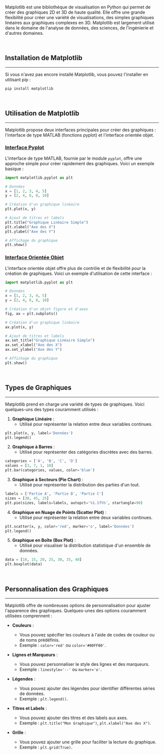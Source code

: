 Matplotlib est une bibliothèque de visualisation en Python qui permet de créer des graphiques 2D et 3D de haute qualité. Elle offre une grande flexibilité pour créer une variété de visualisations, des simples graphiques linéaires aux graphiques complexes en 3D. Matplotlib est largement utilisé dans le domaine de l'analyse de données, des sciences, de l'ingénierie et d'autres domaines.

<br>

## Installation de Matplotlib

---

Si vous n'avez pas encore installé Matplotlib, vous pouvez l'installer en utilisant pip :

```bash
pip install matplotlib
```

<br>

## Utilisation de Matplotlib

---

Matplotlib propose deux interfaces principales pour créer des graphiques : l'interface de type MATLAB (fonctions pyplot) et l'interface orientée objet.

### <u>Interface Pyplot</u>

L'interface de type MATLAB, fournie par le module `pyplot`, offre une approche simple pour créer rapidement des graphiques. Voici un exemple basique :

```python
import matplotlib.pyplot as plt

# Données
x = [1, 2, 3, 4, 5]
y = [2, 4, 6, 8, 10]

# Création d'un graphique linéaire
plt.plot(x, y)

# Ajout de titres et labels
plt.title("Graphique Linéaire Simple")
plt.xlabel("Axe des X")
plt.ylabel("Axe des Y")

# Affichage du graphique
plt.show()
```

### <u>Interface Orientée Objet</u>

L'interface orientée objet offre plus de contrôle et de flexibilité pour la création de graphiques. Voici un exemple d'utilisation de cette interface :

```python
import matplotlib.pyplot as plt

# Données
x = [1, 2, 3, 4, 5]
y = [2, 4, 6, 8, 10]

# Création d'un objet figure et d'axes
fig, ax = plt.subplots()

# Création d'un graphique linéaire
ax.plot(x, y)

# Ajout de titres et labels
ax.set_title("Graphique Linéaire Simple")
ax.set_xlabel("Axe des X")
ax.set_ylabel("Axe des Y")

# Affichage du graphique
plt.show()
```

<br>

## Types de Graphiques

---

Matplotlib prend en charge une variété de types de graphiques. Voici quelques-uns des types couramment utilisés :

1. **Graphique Linéaire** :
   - Utilisé pour représenter la relation entre deux variables continues.

```python
plt.plot(x, y, label='Données')
plt.legend()
```

2. **Graphique à Barres** :
   - Utilisé pour représenter des catégories discrètes avec des barres.

```python
categories = ['A', 'B', 'C', 'D']
values = [3, 7, 1, 10]
plt.bar(categories, values, color='blue')
```

3. **Graphique à Secteurs (Pie Chart)** :
   - Utilisé pour représenter la distribution des parties d'un tout.

```python
labels = ['Partie A', 'Partie B', 'Partie C']
sizes = [30, 45, 25]
plt.pie(sizes, labels=labels, autopct='%1.1f%%', startangle=90)
```

4. **Graphique en Nuage de Points (Scatter Plot)** :
   - Utilisé pour représenter la relation entre deux variables continues.

```python
plt.scatter(x, y, color='red', marker='o', label='Données')
plt.legend()
```

5. **Graphique en Boîte (Box Plot)** :
   - Utilisé pour visualiser la distribution statistique d'un ensemble de données.

```python
data = [10, 15, 20, 25, 30, 35, 40]
plt.boxplot(data)
```

<br>

## Personnalisation des Graphiques

---

Matplotlib offre de nombreuses options de personnalisation pour ajuster l'apparence des graphiques. Quelques-unes des options couramment utilisées comprennent :

- **Couleurs** :
  - Vous pouvez spécifier les couleurs à l'aide de codes de couleur ou de noms prédéfinis.
  - Exemple : `color='red'` ou `color='#00FF00'`.

- **Lignes et Marqueurs** :
  - Vous pouvez personnaliser le style des lignes et des marqueurs.
  - Exemple : `linestyle='--'` ou `marker='o'`.

- **Légendes** :
  - Vous pouvez ajouter des légendes pour identifier différentes séries de données.
  - Exemple : `plt.legend()`.

- **Titres et Labels** :
  - Vous pouvez ajouter des titres et des labels aux axes.
  - Exemple : `plt.title("Mon Graphique")`, `plt.xlabel("Axe des X")`.

- **Grille** :
  - Vous pouvez ajouter une grille pour faciliter la lecture du graphique.
  - Exemple : `plt.grid(True)`.